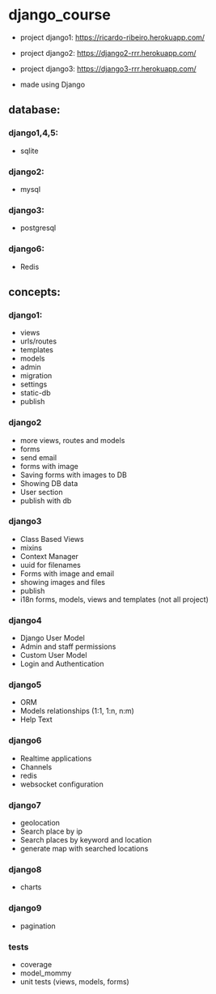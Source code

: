 # django_course
- project django1: https://ricardo-ribeiro.herokuapp.com/
- project django2: https://django2-rrr.herokuapp.com/
- project django3: https://django3-rrr.herokuapp.com/

- made using Django

## database:

### django1,4,5:
- sqlite

### django2: 
- mysql

### django3: 
- postgresql

### django6: 
- Redis

## concepts: 

### django1:
- views
- urls/routes
- templates
- models
- admin
- migration
- settings
- static-db
- publish

### django2
- more views, routes and models
- forms
- send email
- forms with image
- Saving forms with images to DB
- Showing DB data 
- User section
- publish with db

### django3
- Class Based Views
- mixins
- Context Manager
- uuid for filenames
- Forms with image and email
- showing images and files
- publish
- i18n forms, models, views and templates (not all project) 

### django4
- Django User Model
- Admin and staff permissions
- Custom User Model
- Login and Authentication

### django5
- ORM
- Models relationships (1:1, 1:n, n:m)
- Help Text

### django6
- Realtime applications
- Channels
- redis
- websocket configuration

### django7
- geolocation
- Search place by ip
- Search places by keyword and location
- generate map with searched locations

### django8
- charts

### django9
- pagination

### tests
- coverage
- model_mommy
- unit tests (views, models, forms)
